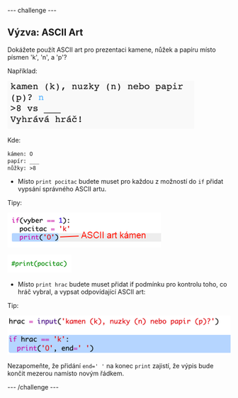 --- challenge ---

## Výzva: ASCII Art

Dokážete použít ASCII art pro prezentaci kamene, nůžek a papíru místo písmen 'k', 'n', a 'p'?

Například:

![screenshot](images/rps-ascii-challenge.png)

Kde:

    kámen: O
    papír: ___
    nůžky: >8
    

+ Místo `print pocitac` budete muset pro každou z možností do `if` přidat vypsání správného ASCII artu. 

Tipy:

![screenshot](images/rps-ascii-rock.png)

![screenshot](images/rps-comment-computer.png)

+ Místo `print hrac` budete muset přidat if podmínku pro kontrolu toho, co hráč vybral, a vypsat odpovídající ASCII art:

Tip:

![screenshot](images/rps-player-ascii.png)

Nezapomeňte, že přidání `end=' '` na konec `print` zajistí, že výpis bude končit mezerou namísto novým řádkem.

--- /challenge ---